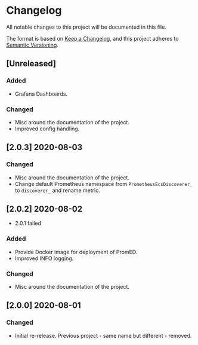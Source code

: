 # Changelog

All notable changes to this project will be documented in this file.

The format is based on [Keep a Changelog](https://keepachangelog.com/en/1.0.0/),
and this project adheres to [Semantic Versioning](https://semver.org/spec/v2.0.0.html).

## [Unreleased]

### Added

* Grafana Dashboards.

### Changed

* Misc around the documentation of the project.
* Improved config handling.

## [2.0.3] 2020-08-03

### Changed

* Misc around the documentation of the project.
* Change default Prometheus namespace from `PrometheusEcsDiscoverer_` to
    `discoverer_` and rename metric.

## [2.0.2] 2020-08-02

* 2.0.1 failed

### Added

* Provide Docker image for deployment of PromED.
* Improved INFO logging.

### Changed

* Misc around the documentation of the project.

## [2.0.0] 2020-08-01

### Changed

* Initial re-release. Previous project - same name but different - removed.
